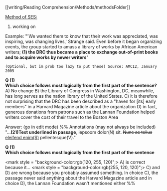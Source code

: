 [[writing/Reading Comprehension/Methods/methodsFolder]]

<u>Method of SES:</u>
1) working on



Example:
"'We wanted them to know that their work was appreciated, was inspiring, was changing lives,' Strange said. Even before it began organizing events, the group started to amass a library of works by African American writers; <b>(1) the DRC thus became a place to exchange out-of-print books and to acquire works by newer writers</b>" 
```
(Optional, but im prob too lazy to put these) Source: AMC12, January 2005
```

<b>Q (1) <br>
Which choice follows most logically from the first part of the sentence?
</b>
A) No change
B) the Library of Congress in Washington, DC, meanwhile, has long serves as the nation library of the United States.
C) it is therefore not surprising that the DRC has been described as a "haven for \[its\] early members" in a Harvard Magazine article about the organization
D) in fact, generous donations from patrons such as the Lannan Foundation helped writers cover the cost of their travel to the Boston Area

Answer: (go in edit mode)
%%
Annotations (may not always be included)
"...<b>(21)Text underlined in passage</b>, iepsoom dolor(N) sit. <s>Nunc ac tellus</s> <u>eleifend enim(S)</u> pellentesque(V)." 

<b>Q (1) <br>
Which choice follows most logically from the first part of the sentence
</b>

<mark style = "background-color:rgb(120, 255, 120)";>
A) is correct because it...
</mark>
<mark style = "background-color:rgb(255, 120, 120)";>
C) and D) are wrong because you probably assumed something. In choice C), the passage never said anything about the Harvard Magazine article and in choice D), the Lannan Foundation wasn't mentioned either
</mark>
%%